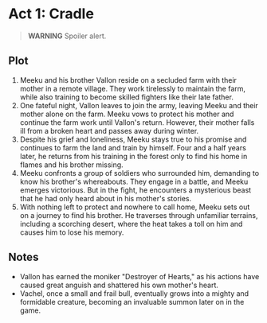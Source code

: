 # Act 1: Cradle

> **WARNING** Spoiler alert.

## Plot

1. Meeku and his brother Vallon reside on a secluded farm with their mother in a
   remote village. They work tirelessly to maintain the farm, while also
   training to become skilled fighters like their late father.
2. One fateful night, Vallon leaves to join the army, leaving Meeku and their
   mother alone on the farm. Meeku vows to protect his mother and continue the
   farm work until Vallon's return. However, their mother falls ill from a
   broken heart and passes away during winter.
3. Despite his grief and loneliness, Meeku stays true to his promise and
   continues to farm the land and train by himself. Four and a half years later,
   he returns from his training in the forest only to find his home in flames
   and his brother missing.
4. Meeku confronts a group of soldiers who surrounded him, demanding to know his
   brother's whereabouts. They engage in a battle, and Meeku emerges victorious.
   But in the fight, he encounters a mysterious beast that he had only heard
   about in his mother's stories.
5. With nothing left to protect and nowhere to call home, Meeku sets out on a
   journey to find his brother. He traverses through unfamiliar terrains,
   including a scorching desert, where the heat takes a toll on him and causes
   him to lose his memory.

## Notes

- Vallon has earned the moniker "Destroyer of Hearts," as his actions have
  caused great anguish and shattered his own mother's heart.
- Vachel, once a small and frail bull, eventually grows into a mighty and
  formidable creature, becoming an invaluable summon later on in the game.
